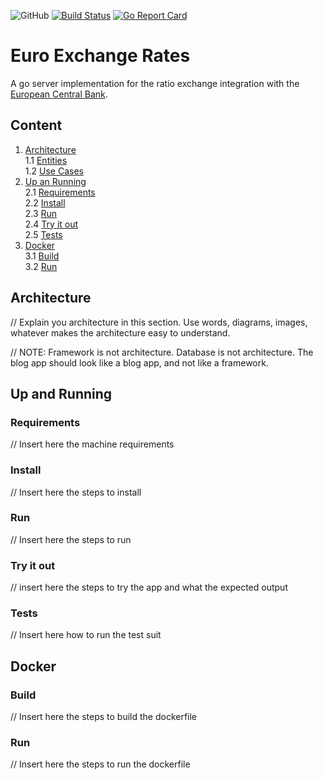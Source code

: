 ![GitHub](https://img.shields.io/github/license/joaonrb/euro-exchange-rates)
[![Build Status](https://travis-ci.com/joaonrb/euro-exchange-rates.svg?branch=master)](https://travis-ci.com/joaonrb/euro-exchange-rates)
[![Go Report Card](https://goreportcard.com/badge/github.com/joaonrb/euro-exchange-rates)](https://goreportcard.com/report/github.com/joaonrb/euro-exchange-rates)

# Euro Exchange Rates
A go server implementation for the ratio exchange integration with the 
[European Central Bank](https://www.ecb.europa.eu/stats/policy_and_exchange_rates/euro_reference_exchange_rates/html/index.en.html).

## Content
 1. [Architecture](#architecture) <br>
     1.1 [Entities](#entities) <br>
     1.2 [Use Cases](#use-cases) <br>
 2. [Up an Running](#up-and-running) <br>
     2.1 [Requirements](#requirements) <br>
     2.2 [Install](#install) <br>
     2.3 [Run](#run) <br>
     2.4 [Try it out](#try-it-out) <br>
     2.5 [Tests](#tests)
 3. [Docker](#docker) <br>
     3.1 [Build](#build) <br>
     3.2 [Run](#run)

## Architecture
// Explain you architecture in this section. Use words, diagrams, images, whatever makes the architecture easy to 
understand.

// NOTE: Framework is not architecture. Database is not architecture. The blog app should look like a blog app,
and not like a framework.

## Up and Running

### Requirements
// Insert here the machine requirements

### Install
// Insert here the steps to install

### Run
// Insert here the steps to run

### Try it out
// insert here the steps to try the app and what the expected output

### Tests
// Insert here how to run the test suit

## Docker

### Build
// Insert here the steps to build the dockerfile

### Run
// Insert here the steps to run the dockerfile